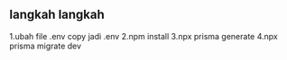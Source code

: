 ## langkah langkah

1.ubah file .env copy jadi .env
2.npm install
3.npx prisma generate
4.npx prisma migrate dev
